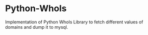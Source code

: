 # Python-WhoIs
Implementation of Python WhoIs Library to fetch different values of domains and dump it to mysql.

